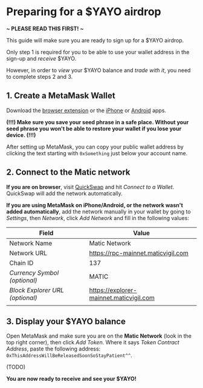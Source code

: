 # Preparing for a $YAYO airdrop

**~ PLEASE READ THIS FIRST! ~**

This guide will make sure you are ready to sign up for a $YAYO airdrop.

Only step 1 is required for you to be able to use your wallet address in the
sign-up and _receive_ $YAYO.

However, in order to _view_ your $YAYO balance and _trade with it_, you need
to complete steps 2 and 3.

## 1. Create a MetaMask Wallet

Download the
[browser extension](https://metamask.io/download.html) or the
[iPhone](https://apps.apple.com/us/app/metamask/id1438144202) or
[Android](https://play.google.com/store/apps/details?id=io.metamask) apps.

**(!!!) Make sure you save your seed phrase in a safe place. Without your seed
phrase you won't be able to restore your wallet if you lose your device. (!!!)**

After setting up MetaMask, you can copy your public wallet address by clicking
the text starting with `0xSomething` just below your account name.

## 2. Connect to the Matic network

**If you are on browser**, visit [QuickSwap](https://quickswap.exchange/#/swap)
and hit _Connect to a Wallet_. QuickSwap will add the network automatically.

**If you are using MetaMask on iPhone/Android, or the network wasn't added
automatically**, add the network manually in your wallet by going to _Settings_,
then _Network_, click _Add Network_ and fill in the following values:

| Field                           | Value                                   |
| ------------------------------- | --------------------------------------- |
| Network Name                    | Matic Network                           |
| Network URL                     | https://rpc-mainnet.maticvigil.com      |
| Chain ID                        | 137                                     |
| _Currency Symbol (optional)_    | MATIC                                   |
| _Block Explorer URL (optional)_ | https://explorer-mainnet.maticvigil.com |
|                                 |                                         |

## 3. Display your $YAYO balance

Open MetaMask and make sure you are on the **Matic Network** (look in the top
right corner), then click _Add Token_. Where it says _Token Contract Address_,
paste the following address: `0xThisAddressWillBeReleasedSoonSoStayPatient^^`.

(TODO)

**You are now ready to receive and see your $YAYO!**
